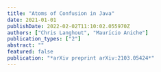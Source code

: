 ```yaml
---
title: "Atoms of Confusion in Java"
date: 2021-01-01
publishDate: 2022-02-02T11:10:02.055970Z
authors: ["Chris Langhout", "Maurı́cio Aniche"]
publication_types: ["2"]
abstract: ""
featured: false
publication: "*arXiv preprint arXiv:2103.05424*"
---
```


